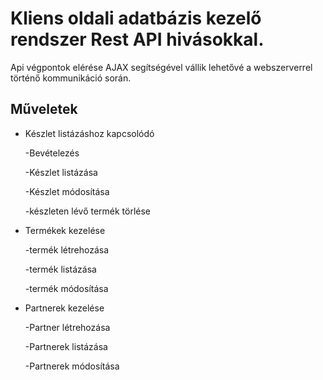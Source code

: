 # Kliens oldali adatbázis kezelő rendszer Rest API hivásokkal.

Api végpontok elérése AJAX  segítségével vállik lehetővé a webszerverrel történő kommunikáció során. 


## Műveletek

- Készlet listázáshoz kapcsolódó

    -Bevételezés

    -Készlet listázása

    -Készlet módosítása

    -készleten lévő termék törlése

- Termékek kezelése

    -termék létrehozása

    -termék listázása

    -termék módosítása

- Partnerek kezelése

    -Partner létrehozása

    -Partnerek listázása

    -Partnerek módosítása